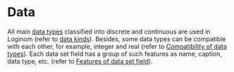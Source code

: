 # Data

All main [data types](./datatype.md) classified into discrete and continuous are used in Loginom (refer to [data kinds](./datakind.md)). Besides, some data types can be compatible with each other, for example, integer and real (refer to [Compatibility of data types](./compatibility.md)). Each data set field has a group of such features as name, caption, data type, etc. (refer to [Features of data set field](./datasetfieldoptions.md)).